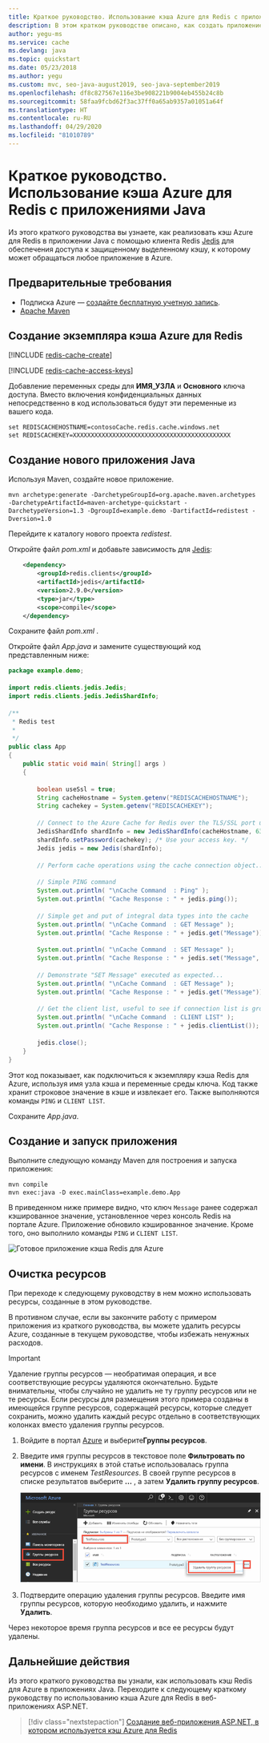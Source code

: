 ```yaml
---
title: Краткое руководство. Использование кэша Azure для Redis с приложениями Java
description: В этом кратком руководстве описано, как создать приложение Java, которое использует кэш Redis для Azure
author: yegu-ms
ms.service: cache
ms.devlang: java
ms.topic: quickstart
ms.date: 05/23/2018
ms.author: yegu
ms.custom: mvc, seo-java-august2019, seo-java-september2019
ms.openlocfilehash: df8c827567e116e3be908221b9004eb455b24c8b
ms.sourcegitcommit: 58faa9fcbd62f3ac37ff0a65ab9357a01051a64f
ms.translationtype: HT
ms.contentlocale: ru-RU
ms.lasthandoff: 04/29/2020
ms.locfileid: "81010789"
---
```

# <a name="quickstart-use-azure-cache-for-redis-with-java"></a>Краткое руководство. Использование кэша Azure для Redis с приложениями Java

Из этого краткого руководства вы узнаете, как реализовать кэш Azure для Redis в приложении Java с помощью клиента Redis [Jedis](https://github.com/xetorthio/jedis) для обеспечения доступа к защищенному выделенному кэшу, к которому может обращаться любое приложение в Azure.

## <a name="prerequisites"></a>Предварительные требования

- Подписка Azure — [создайте бесплатную учетную запись](https://azure.microsoft.com/free/).
- [Apache Maven](https://maven.apache.org/download.cgi)

## <a name="create-an-azure-cache-for-redis"></a>Создание экземпляра кэша Azure для Redis

[!INCLUDE [redis-cache-create](../../includes/redis-cache-create.md)]

[!INCLUDE [redis-cache-access-keys](../../includes/redis-cache-access-keys.md)]

Добавление переменных среды для **ИМЯ_УЗЛА** и **Основного** ключа доступа. Вместо включения конфиденциальных данных непосредственно в код использоваться будут эти переменные из вашего кода.

```CMD 
set REDISCACHEHOSTNAME=contosoCache.redis.cache.windows.net
set REDISCACHEKEY=XXXXXXXXXXXXXXXXXXXXXXXXXXXXXXXXXXXXXXXXXXXX
```

## <a name="create-a-new-java-app"></a>Создание нового приложения Java

Используя Maven, создайте новое приложение.

```CMD
mvn archetype:generate -DarchetypeGroupId=org.apache.maven.archetypes -DarchetypeArtifactId=maven-archetype-quickstart -DarchetypeVersion=1.3 -DgroupId=example.demo -DartifactId=redistest -Dversion=1.0
```

Перейдите к каталогу нового проекта *redistest*.

Откройте файл *pom.xml* и добавьте зависимость для [Jedis](https://github.com/xetorthio/jedis):

```xml
    <dependency>
        <groupId>redis.clients</groupId>
        <artifactId>jedis</artifactId>
        <version>2.9.0</version>
        <type>jar</type>
        <scope>compile</scope>
    </dependency>
```

Сохраните файл *pom.xml* .

Откройте файл *App.java* и замените существующий код представленным ниже:

```java
package example.demo;

import redis.clients.jedis.Jedis;
import redis.clients.jedis.JedisShardInfo;

/**
 * Redis test
 *
 */
public class App 
{
    public static void main( String[] args )
    {

        boolean useSsl = true;
        String cacheHostname = System.getenv("REDISCACHEHOSTNAME");
        String cachekey = System.getenv("REDISCACHEKEY");

        // Connect to the Azure Cache for Redis over the TLS/SSL port using the key.
        JedisShardInfo shardInfo = new JedisShardInfo(cacheHostname, 6380, useSsl);
        shardInfo.setPassword(cachekey); /* Use your access key. */
        Jedis jedis = new Jedis(shardInfo);      

        // Perform cache operations using the cache connection object...

        // Simple PING command        
        System.out.println( "\nCache Command  : Ping" );
        System.out.println( "Cache Response : " + jedis.ping());

        // Simple get and put of integral data types into the cache
        System.out.println( "\nCache Command  : GET Message" );
        System.out.println( "Cache Response : " + jedis.get("Message"));

        System.out.println( "\nCache Command  : SET Message" );
        System.out.println( "Cache Response : " + jedis.set("Message", "Hello! The cache is working from Java!"));

        // Demonstrate "SET Message" executed as expected...
        System.out.println( "\nCache Command  : GET Message" );
        System.out.println( "Cache Response : " + jedis.get("Message"));

        // Get the client list, useful to see if connection list is growing...
        System.out.println( "\nCache Command  : CLIENT LIST" );
        System.out.println( "Cache Response : " + jedis.clientList());

        jedis.close();
    }
}
```

Этот код показывает, как подключиться к экземпляру кэша Redis для Azure, используя имя узла кэша и переменные среды ключа. Код также хранит строковое значение в кэше и извлекает его. Также выполняются команды `PING` и `CLIENT LIST`. 

Сохраните *App.java*.

## <a name="build-and-run-the-app"></a>Создание и запуск приложения

Выполните следующую команду Maven для построения и запуска приложения:

```CMD
mvn compile
mvn exec:java -D exec.mainClass=example.demo.App
```

В приведенном ниже примере видно, что ключ `Message` ранее содержал кэшированное значение, установленное через консоль Redis на портале Azure. Приложение обновило кэшированное значение. Кроме того, оно выполнило команды `PING` и `CLIENT LIST`.

![Готовое приложение кэша Redis для Azure](./media/cache-java-get-started/azure-cache-redis-complete.png)

## <a name="clean-up-resources"></a>Очистка ресурсов

При переходе к следующему руководству в нем можно использовать ресурсы, созданные в этом руководстве.

В противном случае, если вы закончите работу с примером приложения из краткого руководства, вы можете удалить ресурсы Azure, созданные в текущем руководстве, чтобы избежать ненужных расходов. 

> [!IMPORTANT]
> Удаление группы ресурсов — необратимая операция, и все соответствующие ресурсы удаляются окончательно. Будьте внимательны, чтобы случайно не удалить не ту группу ресурсов или не те ресурсы. Если ресурсы для размещения этого примера созданы в имеющейся группе ресурсов, содержащей ресурсы, которые следует сохранить, можно удалить каждый ресурс отдельно в соответствующих колонках вместо удаления группы ресурсов.
>

1. Войдите в портал [Azure](https://portal.azure.com) и выберите**Группы ресурсов**.

1. Введите имя группы ресурсов в текстовое поле **Фильтровать по имени**. В инструкциях в этой статье использовалась группа ресурсов с именем *TestResources*. В своей группе ресурсов в списке результатов выберите **...** , а затем **Удалить группу ресурсов**.

   ![Удаление группы ресурсов Azure](./media/cache-java-get-started/azure-cache-redis-delete-resource-group.png)

1. Подтвердите операцию удаления группы ресурсов. Введите имя группы ресурсов, которую необходимо удалить, и нажмите **Удалить**.

Через некоторое время группа ресурсов и все ее ресурсы будут удалены.

## <a name="next-steps"></a>Дальнейшие действия

Из этого краткого руководства вы узнали, как использовать кэш Redis для Azure в приложениях Java. Переходите к следующему краткому руководству по использованию кэша Azure для Redis в веб-приложениях ASP.NET.

> [!div class="nextstepaction"]
> [Создание веб-приложения ASP.NET, в котором используется кэш Azure для Redis](./cache-web-app-howto.md)
